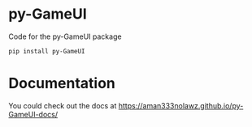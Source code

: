 # py-GameUI
Code for the py-GameUI package
```
pip install py-GameUI
```

# Documentation
You could check out the docs at https://aman333nolawz.github.io/py-GameUI-docs/
